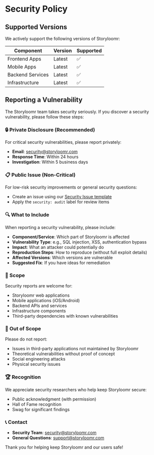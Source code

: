 # Security Policy

## Supported Versions

We actively support the following versions of Storyloomr:

| Component        | Version | Supported |
| ---------------- | ------- | --------- |
| Frontend Apps    | Latest  | ✅        |
| Mobile Apps      | Latest  | ✅        |
| Backend Services | Latest  | ✅        |
| Infrastructure   | Latest  | ✅        |

## Reporting a Vulnerability

The Storyloomr team takes security seriously. If you discover a security vulnerability, please follow these steps:

### 🔒 Private Disclosure (Recommended)

For critical security vulnerabilities, please report privately:

-   **Email**: security@storyloomr.com
-   **Response Time**: Within 24 hours
-   **Investigation**: Within 5 business days

### 📋 Public Issue (Non-Critical)

For low-risk security improvements or general security questions:

-   Create an issue using our [Security Issue template](https://github.com/storyloomr/.github/issues/new?template=security-issue.yml)
-   Apply the `security: audit` label for review items

### 🔍 What to Include

When reporting a security vulnerability, please include:

-   **Component/Service**: Which part of Storyloomr is affected
-   **Vulnerability Type**: e.g., SQL injection, XSS, authentication bypass
-   **Impact**: What an attacker could potentially do
-   **Reproduction Steps**: How to reproduce (without full exploit details)
-   **Affected Versions**: Which versions are vulnerable
-   **Suggested Fix**: If you have ideas for remediation

### 🎯 Scope

Security reports are welcome for:

-   Storyloomr web applications
-   Mobile applications (iOS/Android)
-   Backend APIs and services
-   Infrastructure components
-   Third-party dependencies with known vulnerabilities

### 🚫 Out of Scope

Please do not report:

-   Issues in third-party applications not maintained by Storyloomr
-   Theoretical vulnerabilities without proof of concept
-   Social engineering attacks
-   Physical security issues

### 🏆 Recognition

We appreciate security researchers who help keep Storyloomr secure:

-   Public acknowledgment (with permission)
-   Hall of Fame recognition
-   Swag for significant findings

### 📞 Contact

-   **Security Team**: security@storyloomr.com
-   **General Questions**: support@storyloomr.com

Thank you for helping keep Storyloomr and our users safe!
